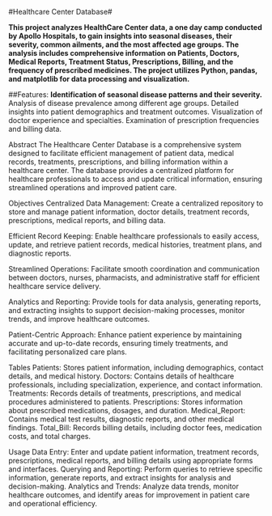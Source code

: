 #Healthcare Center Database#

**This project analyzes HealthCare Center data, a one day camp conducted by Apollo Hospitals, to gain insights into seasonal diseases, their severity, common ailments, and the most affected age groups. The analysis includes comprehensive information on Patients, Doctors, Medical Reports, Treatment Status, Prescriptions, Billing, and the frequency of prescribed medicines. The project utilizes Python, pandas, and matplotlib for data processing and visualization.**

##Features:
**Identification of seasonal disease patterns and their severity.**
Analysis of disease prevalence among different age groups.
Detailed insights into patient demographics and treatment outcomes.
Visualization of doctor experience and specialties.
Examination of prescription frequencies and billing data.

Abstract
The Healthcare Center Database is a comprehensive system designed to facilitate efficient management of patient data, medical records, treatments, prescriptions, and billing information within a healthcare center. The database provides a centralized platform for healthcare professionals to access and update critical information, ensuring streamlined operations and improved patient care.

Objectives
Centralized Data Management: Create a centralized repository to store and manage patient information, doctor details, treatment records, prescriptions, medical reports, and billing data.

Efficient Record Keeping: Enable healthcare professionals to easily access, update, and retrieve patient records, medical histories, treatment plans, and diagnostic reports.

Streamlined Operations: Facilitate smooth coordination and communication between doctors, nurses, pharmacists, and administrative staff for efficient healthcare service delivery.

Analytics and Reporting: Provide tools for data analysis, generating reports, and extracting insights to support decision-making processes, monitor trends, and improve healthcare outcomes.

Patient-Centric Approach: Enhance patient experience by maintaining accurate and up-to-date records, ensuring timely treatments, and facilitating personalized care plans.

Tables
Patients: Stores patient information, including demographics, contact details, and medical history.
Doctors: Contains details of healthcare professionals, including specialization, experience, and contact information.
Treatments: Records details of treatments, prescriptions, and medical procedures administered to patients.
Prescriptions: Stores information about prescribed medications, dosages, and duration.
Medical_Report: Contains medical test results, diagnostic reports, and other medical findings.
Total_Bill: Records billing details, including doctor fees, medication costs, and total charges.

Usage
Data Entry: Enter and update patient information, treatment records, prescriptions, medical reports, and billing details using appropriate forms and interfaces.
Querying and Reporting: Perform queries to retrieve specific information, generate reports, and extract insights for analysis and decision-making.
Analytics and Trends: Analyze data trends, monitor healthcare outcomes, and identify areas for improvement in patient care and operational efficiency.

